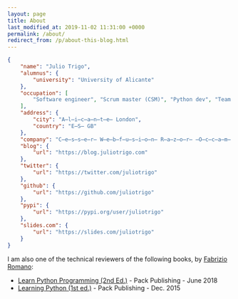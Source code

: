 ```yaml
---
layout: page
title: About
last_modified_at: 2019-11-02 11:31:00 +0000
permalink: /about/
redirect_from: /p/about-this-blog.html
---
```


```json
{
    "name": "Julio Trigo",
    "alumnus": {
        "university": "University of Alicante"
    },
    "occupation": [
        "Software engineer", "Scrum master (CSM)", "Python dev", "Team lead"
    ],
    "address": {
        "city": "A̶l̶i̶c̶a̶n̶t̶e̶ London",
        "country": "E̶S̶ GB"
    },
    "company": "C̶e̶s̶s̶e̶r̶ W̶e̶b̶f̶u̶s̶i̶o̶n̶ R̶a̶z̶o̶r̶ ̶O̶c̶c̶a̶m̶ S̶t̶u̶d̶e̶n̶t̶.̶c̶o̶m̶ Sohonet",
    "blog": {
        "url": "https://blog.juliotrigo.com"
    },
    "twitter": {
        "url": "https://twitter.com/juliotrigo"
    },
    "github": {
        "url": "https://github.com/juliotrigo"
    },
    "pypi": {
        "url": "https://pypi.org/user/juliotrigo"
    },
    "slides.com": {
        "url": "https://slides.com/juliotrigo"
    }
}
```

I am also one of the technical reviewers of the following books, by [Fabrizio Romano](https://www.fabrizio.online/):

* [Learn Python Programming (2nd Ed.)](https://www.fabrizio.online/learn-python-programming) - Pack Publishing - June 2018
* [Learning Python (1st ed.)](https://www.fabrizio.online/learning-python) - Pack Publishing - Dec. 2015
